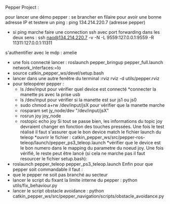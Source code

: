  Pepper Project :
 
 pour lancer une démo pepper : 
 se brancher en filaire pour avoir une bonne adresse IP et testere un ping : ping 134.214.220.7 (adresse pepper)
 
 - si ping marche faire une connection ssh avec port forwarding dans les deux sens : 
 ssh nao@134.214.220.7 -v -N -L 9559:127.0.0.1:9559 -R 11311:127.0.0.1:11311
 
s'authentifier avec le mdp : amelie

- une fois connecté lancer : roslaunch pepper_bringup pepper_full.launch network_interfaces:=lo
- source catkin_pepper_ws/devel/setup.bash
- lancer dans une autre fenêtre du terminal :rviz rviz -d utils/pepper.rviz
- pour teleopérer pepper :
  * ls /dev/input pour vérifier quel device est connecté 
  *connecter la manette ps avec la prise usb 
  * ls /dev/input pour vérifier si la manette est sur js1 ou js0
  * sudo chmod a+rw /dev/input/jsX
  pour vérifier que la manette marche
  * rosparam set jy_node/dev "/dev/input/jsX"
  * rosrun joy joy_node
  * rostopic echo joy 
  Si tout se passe bien, les informations du topic joy devraient changer en fonction des touches pressées.
  Une fois le test réalisé il faut s'assurer que le bon device match le fichier launch du teleop
  *ouvrir le fichier : catkin_pepper_ws/src/pepper-ros-teleop/launch/pepper_ps3_teleop.launch
  *vérifier que le device est le bon numero dans le mapping du parametre du noeud joy.
  Une fois vérifié, le reste peut être lancé (si cela ne marche pas il faut resourcer le fichier setup.bash):
- roslaunch pepper_teleop pepper_ps3_teleop.launch
Enfin pour que pepper soit commandable il faut : 
- que le pepper ne soit pas branché au secteur
- lancer le script du fixant la limite interne du pepper : python utils/fix_behaviour.py
- lancer le script obstacle avoidance : python catkin_pepper_ws/src/pepper_navigation/scripts/obstacle_avoidance.py
  
  
